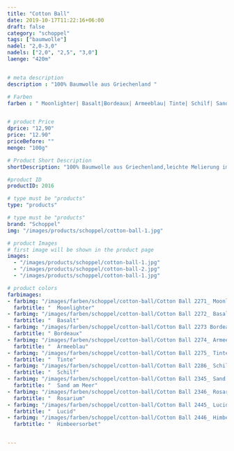 ```yaml
---
title: "Cotton Ball"
date: 2019-10-17T11:22:16+06:00
draft: false
category: "schoppel"
tags: ["baumwolle"]
nadel: "2,0-3,0"
nadels: ["2,0", "2,5", "3,0"] 
laenge: "420m"	


# meta description
description : "100% Baumwolle aus Griechenland "

# Farben
farben : " Moonlighter| Basalt|Bordeaux| Armeeblau| Tinte| Schilf| Sand am Meer| Rosarium| Lucid| Himbeersorbet"


# product Price
dprice: "12,90"
price: "12.90"
priceBefore: ""
menge: "100g"

# Product Short Description
shortDescription: "100% Baumwolle aus Griechenland,leichte Melierung im Farbton"

#product ID
productID: 2016

# type must be "products"
type: "products"

# type must be "products"
brand: "Schoppel"
img: "/images/products/schoppel/cotton-ball-1.jpg"   

# product Images
# first image will be shown in the product page
images:
  - "/images/products/schoppel/cotton-ball-1.jpg"
  - "/images/products/schoppel/cotton-ball-2.jpg"
  - "/images/products/schoppel/cotton-ball-1.jpg"

# product colors
farbimages:
- farbimg: "/images/farben/schoppel/cotton-ball/Cotton Ball 2271_ Moonlighter.jpg"	
  farbtitle: "  Moonlighter"
- farbimg: "/images/farben/schoppel/cotton-ball/Cotton Ball 2272_ Basalt.jpg"	
  farbtitle: "  Basalt"
- farbimg: "/images/farben/schoppel/cotton-ball/Cotton Ball 2273 Bordeaux.jpg"	
  farbtitle: " Bordeaux"
- farbimg: "/images/farben/schoppel/cotton-ball/Cotton Ball 2274_ Armeeblau.jpg"	
  farbtitle: "  Armeeblau"
- farbimg: "/images/farben/schoppel/cotton-ball/Cotton Ball 2275_ Tinte.jpg"	
  farbtitle: "  Tinte"
- farbimg: "/images/farben/schoppel/cotton-ball/Cotton Ball 2286_ Schilf.jpg"	
  farbtitle: "  Schilf"
- farbimg: "/images/farben/schoppel/cotton-ball/Cotton Ball 2345_ Sand am Meer.jpg"	
  farbtitle: "  Sand am Meer"
- farbimg: "/images/farben/schoppel/cotton-ball/Cotton Ball 2346_ Rosarium.jpg"	
  farbtitle: "  Rosarium"
- farbimg: "/images/farben/schoppel/cotton-ball/Cotton Ball 2445_ Lucid.jpg"	
  farbtitle: "  Lucid"
- farbimg: "/images/farben/schoppel/cotton-ball/Cotton Ball 2446_ Himbeersorbet.jpg"	
  farbtitle: "  Himbeersorbet"


---
```



